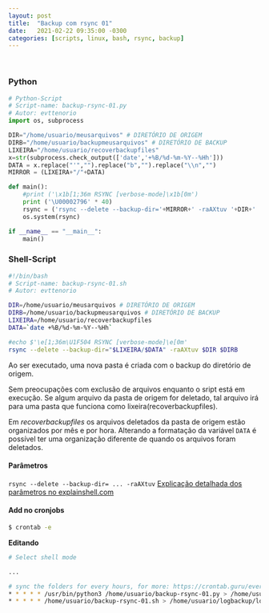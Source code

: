```yaml
---
layout: post
title:  "Backup com rsync 01"
date:   2021-02-22 09:35:00 -0300
categories: [scripts, linux, bash, rsync, backup]
---
```



&nbsp;

### Python

```py
# Python-Script
# Script-name: backup-rsync-01.py
# Autor: evttenorio
import os, subprocess

DIR="/home/usuario/meusarquivos" # DIRETÓRIO DE ORIGEM
DIRB="/home/usuario/backupmeusarquivos" # DIRETÓRIO DE BACKUP
LIXEIRA="/home/usuario/recoverbackupfiles"
x=str(subprocess.check_output(['date','+%B/%d-%m-%Y--%Hh']))
DATA = x.replace("'","").replace("b","").replace("\\n","")
MIRROR = (LIXEIRA+"/"+DATA)

def main():
    #print ('\x1b[1;36m RSYNC [verbose-mode]\x1b[0m')
    print ('\U00002796' * 40)
    rsync = ('rsync --delete --backup-dir='+MIRROR+' -raAXtuv '+DIR+' '+DIRB)
    os.system(rsync)

if __name__ == "__main__":
    main()
```

### Shell-Script

```sh
#!/bin/bash
# Script-name: backup-rsync-01.sh
# Autor: evttenorio

DIR=/home/usuario/meusarquivos # DIRETÓRIO DE ORIGEM
DIRB=/home/usuario/backupmeusarquivos # DIRETÓRIO DE BACKUP
LIXEIRA=/home/usuario/recoverbackupfiles
DATA=`date +%B/%d-%m-%Y--%Hh`

#echo $'\e[1;36m\U1F504 RSYNC [verbose-mode]\e[0m'
rsync --delete --backup-dir="$LIXEIRA/$DATA" -raAXtuv $DIR $DIRB
```

Ao ser executado, uma nova pasta é criada com o backup do diretório de origem. 

Sem preocupações com exclusão de arquivos enquanto o sript está em execução. 
Se algum arquivo da pasta de origem for deletado, tal arquivo irá para uma pasta que funciona como lixeira(recoverbackupfiles). 

Em *recoverbackupfiles* os arquivos deletados da pasta de origem estão organizados por mês e por hora. 
Alterando a formatação da variável `DATA` é possível ter uma organização diferente de quando os arquivos foram deletados.

#### Parâmetros
`rsync --delete --backup-dir= ... -raAXtuv` [Explicação detalhada dos parâmetros no explainshell.com](https://explainshell.com/explain?cmd=rsync+--delete+--backup-dir+-r+-a+-A+-X+-t+-u+-v)

#### Add no cronjobs

```bash
$ crontab -e
```

**Editando**

```bash
# Select shell mode

...

# sync the folders for every hours, for more: https://crontab.guru/every-1-hour
* * * * * /usr/bin/python3 /home/usuario/backup-rsync-01.py > /home/usuario/logbackup/loopbackup.log 2>&1
* * * * * /home/usuario/backup-rsync-01.sh > /home/usuario/logbackup/loopbackup.log 2>&1
```
